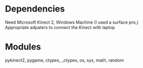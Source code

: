 # Dependencies
Need Microsoft Kinect 2,
Windows Machine (I used a surface pro,)
Appropriate adpaters to connect the Kinect with laptop

# Modules
pykinect2,
pygame,
ctypes,
_ctypes,
os,
sys,
math,
random

